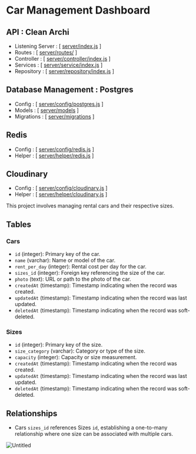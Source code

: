 # Car Management Dashboard

## API : Clean Archi
- Listening Server : [ [server/index.js](./server/index.js) ]
- Routes  : [ [server/routes/](./server/routes/) ]
- Controller : [ [server/controller/index.js](./server/controller/index.js) ]
- Services : [ [server/service/index.js](./server/service/index.js) ]
- Repository : [ [server/repository/index.js](./server/repository/index.js) ]

## Database Management : Postgres
- Config : [ [server/config/postgres.js](./server/config/postgres.js) ]
- Models : [ [server/models](./server/models) ]
- Migrations : [ [server/migrations](./server/migrations) ]

## Redis
- Config : [ [server/config/redis.js](./server/config/redis.js) ]
- Helper : [ [server/helper/redis.js](./server/helper/redis.js) ]

## Cloudinary
- Config : [ [server/config/cloudinary.js](./server/config/cloudinary.js) ]
- Helper : [ [server/helper/cloudinary.js](./server/helper/cloudinary.js) ]

This project involves managing rental cars and their respective sizes.

## Tables

### Cars

- `id` (integer): Primary key of the car.
- `name` (varchar): Name or model of the car.
- `rent_per_day` (integer): Rental cost per day for the car.
- `sizes_id` (integer): Foreign key referencing the size of the car.
- `photo` (text): URL or path to the photo of the car.
- `createdAt` (timestamp): Timestamp indicating when the record was created.
- `updatedAt` (timestamp): Timestamp indicating when the record was last updated.
- `deletedAt` (timestamp): Timestamp indicating when the record was soft-deleted.

### Sizes

- `id` (integer): Primary key of the size.
- `size_category` (varchar): Category or type of the size.
- `capacity` (integer): Capacity or size measurement.
- `createdAt` (timestamp): Timestamp indicating when the record was created.
- `updatedAt` (timestamp): Timestamp indicating when the record was last updated.
- `deletedAt` (timestamp): Timestamp indicating when the record was soft-deleted.

## Relationships

- Cars `sizes_id` references Sizes `id`, establishing a one-to-many relationship where one size can be associated with multiple cars.

![Untitled](https://github.com/dvlboo/24001085-km6-kuh-bcr-dbms-ch4/assets/92429096/0c8bccd6-1dad-4f91-b111-59d1a23be5bc)

